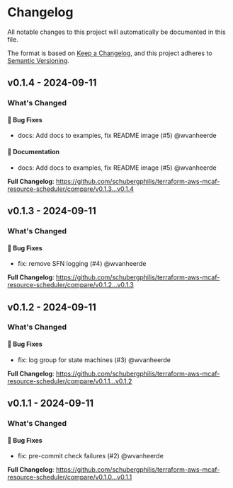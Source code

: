 # Changelog

All notable changes to this project will automatically be documented in this file.

The format is based on [Keep a Changelog](https://keepachangelog.com/en/1.0.0/),
and this project adheres to [Semantic Versioning](https://semver.org/spec/v2.0.0.html).

## v0.1.4 - 2024-09-11

### What's Changed

#### 🐛 Bug Fixes

* docs: Add docs to examples, fix README image (#5) @wvanheerde

#### 📖 Documentation

* docs: Add docs to examples, fix README image (#5) @wvanheerde

**Full Changelog**: https://github.com/schubergphilis/terraform-aws-mcaf-resource-scheduler/compare/v0.1.3...v0.1.4

## v0.1.3 - 2024-09-11

### What's Changed

#### 🐛 Bug Fixes

* fix: remove SFN logging (#4) @wvanheerde

**Full Changelog**: https://github.com/schubergphilis/terraform-aws-mcaf-resource-scheduler/compare/v0.1.2...v0.1.3

## v0.1.2 - 2024-09-11

### What's Changed

#### 🐛 Bug Fixes

* fix: log group for state machines (#3) @wvanheerde

**Full Changelog**: https://github.com/schubergphilis/terraform-aws-mcaf-resource-scheduler/compare/v0.1.1...v0.1.2

## v0.1.1 - 2024-09-11

### What's Changed

#### 🐛 Bug Fixes

* fix: pre-commit check failures (#2) @wvanheerde

**Full Changelog**: https://github.com/schubergphilis/terraform-aws-mcaf-resource-scheduler/compare/v0.1.0...v0.1.1
